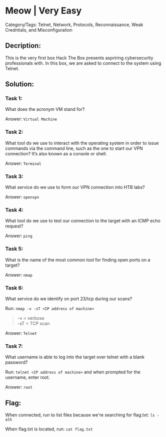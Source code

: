 # Meow | Very Easy
Category/Tags: Telnet, Network, Protocols, Reconnaissance, Weak Credntials, and Misconfiguration

## Decription:
This is the very first box Hack The Box presents aspriring cybersecurity professionals with. In this box, we are asked to connect to the system using Telnet.

## Solution:
### **Task 1:**
What does the acronym VM stand for?

Answer: `Virtual Machine`

### **Task 2:**
What tool do we use to interact with the operating system in order to issue commands via the command line, such as the one to start our VPN connection? It’s also known as a console or shell.

Answer: `Terminal`

### **Task 3:**
What service do we use to form our VPN connection into HTB labs?

Answer: `openvpn`

### **Task 4:**
What tool do we use to test our connection to the target with an ICMP echo request?

Answer: `ping`

### **Task 5:**
What is the name of the most common tool for finding open ports on a target?

Answer: `nmap`

### **Task 6:**
What service do we identify on port 23/tcp during our scans?

Run: `nmap -v -sT <IP address of machine>`<br>
>-v = verbose<br>
>-sT = TCP scan<br>

Answer: `Telnet`

### **Task 7:**
What username is able to log into the target over telnet with a blank password?

Run: `telnet <IP address of machine>` and when prompted for the username, enter root.

Answer: `root`

## **Flag**:
When connected, run to list files because we're searching for flag.txt: `ls -alh`

When flag.txt is located, run: `cat flag.txt`
